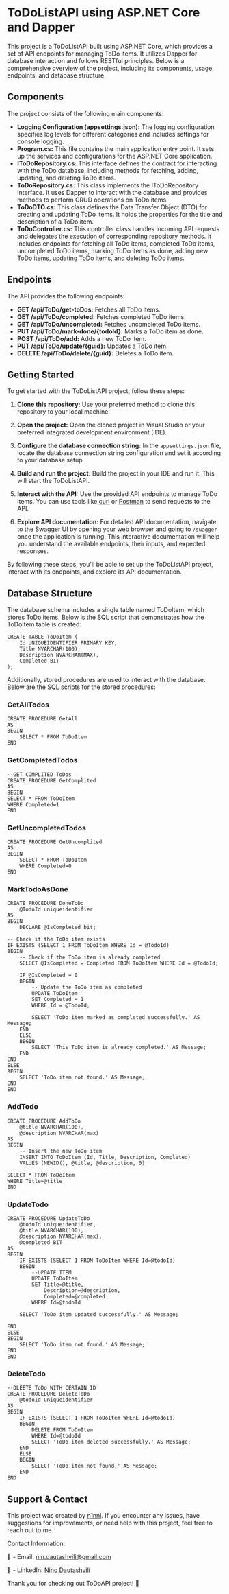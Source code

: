 # ToDoListAPI using ASP.NET Core and Dapper

This project is a ToDoListAPI built using ASP.NET Core, which provides a set of API endpoints for managing ToDo items. It utilizes Dapper for database interaction and follows RESTful principles. Below is a comprehensive overview of the project, including its components, usage, endpoints, and database structure.

## Components

The project consists of the following main components:

- **Logging Configuration (appsettings.json):** The logging configuration specifies log levels for different categories and includes settings for console logging.
- **Program.cs:** This file contains the main application entry point. It sets up the services and configurations for the ASP.NET Core application.
- **IToDoRepository.cs:** This interface defines the contract for interacting with the ToDo database, including methods for fetching, adding, updating, and deleting ToDo items.
- **ToDoRepository.cs:** This class implements the IToDoRepository interface. It uses Dapper to interact with the database and provides methods to perform CRUD operations on ToDo items.
- **ToDoDTO.cs:** This class defines the Data Transfer Object (DTO) for creating and updating ToDo items. It holds the properties for the title and description of a ToDo item.
- **ToDoController.cs:** This controller class handles incoming API requests and delegates the execution of corresponding repository methods. It includes endpoints for fetching all ToDo items, completed ToDo items, uncompleted ToDo items, marking ToDo items as done, adding new ToDo items, updating ToDo items, and deleting ToDo items.

## Endpoints

The API provides the following endpoints:

- **GET /api/ToDo/get-toDos:** Fetches all ToDo items.
- **GET /api/ToDo/completed:** Fetches completed ToDo items.
- **GET /api/ToDo/uncompleted:** Fetches uncompleted ToDo items.
- **PUT /api/ToDo/mark-done/{todoId}:** Marks a ToDo item as done.
- **POST /api/ToDo/add:** Adds a new ToDo item.
- **PUT /api/ToDo/update/{guid}:** Updates a ToDo item.
- **DELETE /api/ToDo/delete/{guid}:** Deletes a ToDo item.

## Getting Started

To get started with the ToDoListAPI project, follow these steps:

1. **Clone this repository:** Use your preferred method to clone this repository to your local machine.

2. **Open the project:** Open the cloned project in Visual Studio or your preferred integrated development environment (IDE).

3. **Configure the database connection string:** In the `appsettings.json` file, locate the database connection string configuration and set it according to your database setup.

4. **Build and run the project:** Build the project in your IDE and run it. This will start the ToDoListAPI.

5. **Interact with the API:** Use the provided API endpoints to manage ToDo items. You can use tools like [curl](https://curl.se/) or [Postman](https://www.postman.com/) to send requests to the API.

6. **Explore API documentation:** For detailed API documentation, navigate to the Swagger UI by opening your web browser and going to `/swagger` once the application is running. This interactive documentation will help you understand the available endpoints, their inputs, and expected responses.

By following these steps, you'll be able to set up the ToDoListAPI project, interact with its endpoints, and explore its API documentation.


## Database Structure

The database schema includes a single table named ToDoItem, which stores ToDo items. Below is the SQL script that demonstrates how the ToDoItem table is created:


	
	CREATE TABLE ToDoItem (
	    Id UNIQUEIDENTIFIER PRIMARY KEY,
	    Title NVARCHAR(100),
	    Description NVARCHAR(MAX),
	    Completed BIT
	);

Additionally, stored procedures are used to interact with the database. Below are the SQL scripts for the stored procedures:

### GetAllTodos
    CREATE PROCEDURE GetAll
    AS
    BEGIN
    	SELECT * FROM ToDoItem
    END

### GetCompletedTodos

	--GET COMPLITED ToDos
	CREATE PROCEDURE GetComplited
	AS
	BEGIN
	SELECT * FROM ToDoItem
	WHERE Completed=1
	END
 ### GetUncompletedTodos
 
    CREATE PROCEDURE GetUncomplited
    AS
    BEGIN
    	SELECT * FROM ToDoItem
    	WHERE Completed=0
    END
### MarkTodoAsDone

    CREATE PROCEDURE DoneToDo
        @TodoId uniqueidentifier
    AS
    BEGIN
        DECLARE @IsCompleted bit;

    -- Check if the ToDo item exists
    IF EXISTS (SELECT 1 FROM ToDoItem WHERE Id = @TodoId)
    BEGIN
        -- Check if the ToDo item is already completed
        SELECT @IsCompleted = Completed FROM ToDoItem WHERE Id = @TodoId;

        IF @IsCompleted = 0
        BEGIN
            -- Update the ToDo item as completed
            UPDATE ToDoItem
            SET Completed = 1
            WHERE Id = @TodoId;

            SELECT 'ToDo item marked as completed successfully.' AS Message;
        END
        ELSE
        BEGIN
            SELECT 'This ToDo item is already completed.' AS Message;
        END
    END
    ELSE
    BEGIN
        SELECT 'ToDo item not found.' AS Message;
    END
    END
### AddTodo

    CREATE PROCEDURE AddToDo
    	@title NVARCHAR(100),
    	@description NVARCHAR(max)
    AS
    BEGIN
    	-- Insert the new ToDo item
    	INSERT INTO ToDoItem (Id, Title, Description, Completed)
    	VALUES (NEWID(), @title, @description, 0)
     
	SELECT * FROM ToDoItem
	WHERE Title=@title
    END
### UpdateTodo

    CREATE PROCEDURE UpdateToDo
    	@todoId uniqueidentifier,
    	@title NVARCHAR(100),
    	@description NVARCHAR(max),
    	@completed BIT
    AS 
    BEGIN
    	IF EXISTS (SELECT 1 FROM ToDoItem WHERE Id=@todoId)
    	BEGIN
    		--UPDATE ITEM
    		UPDATE ToDoItem
    		SET Title=@title,
    			Description=@description,
    			Completed=@completed
    		WHERE Id=@todoId

		SELECT 'ToDo item updated successfully.' AS Message;

	END
	ELSE
	BEGIN
		SELECT 'ToDo item not found.' AS Message;
	END
    END

### DeleteTodo

    --DLEETE ToDo WITH CERTAIN ID
    CREATE PROCEDURE DeleteToDo
    	@todoId uniqueidentifier
    AS
    BEGIN
    	IF EXISTS (SELECT 1 FROM ToDoItem WHERE Id=@todoId)
    	BEGIN
    		DELETE FROM ToDoItem
    		WHERE Id=@todoId
    		SELECT 'ToDo item deleted successfully.' AS Message;
    	END
    	ELSE
    	BEGIN
    		SELECT 'ToDo item not found.' AS Message;
    	END
    END

## Support & Contact
This project was created by [n1nni](https://github.com/n1nni). If you encounter any issues, have suggestions for improvements, or need help with this project, feel free to reach out to me.

Contact Information:

:email: - Email: [nin.dautashvili@gmail.com](mailto:nin.dautashvili@gmail.com)

:email: - LinkedIn: [Nino Dautashvili](https://www.linkedin.com/in/nino-dautashvili/)

Thank you for checking out ToDoAPI project! :rocket:
